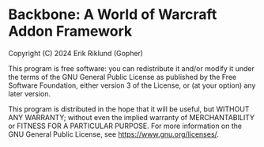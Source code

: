 # Backbone: A World of Warcraft Addon Framework
Copyright (C) 2024 Erik Riklund (Gopher)

This program is free software: you can redistribute it and/or modify it under the terms of the GNU General Public License as published by the Free Software Foundation, either version 3 of the License, or (at your option) any later version.

This program is distributed in the hope that it will be useful, but WITHOUT ANY WARRANTY; without even the implied warranty of MERCHANTABILITY or FITNESS FOR A PARTICULAR PURPOSE. For more information on the GNU General Public License, see <https://www.gnu.org/licenses/>.